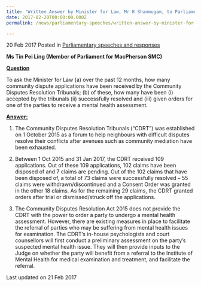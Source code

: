 ```yaml
---
title: 'Written Answer by Minister for Law, Mr K Shanmugam, to Parliamentary Question on the Community Disputes Resolution Tribunals'
date: 2017-02-20T00:00:00.000Z
permalink: /news/parliamentary-speeches/written-answer-by-minister-for-law--mr-k-shanmugam--to-parliamen3/

---
```



20 Feb 2017 Posted in [Parliamentary speeches and responses](/news/parliamentary-speeches)

**Ms Tin Pei Ling (Member of Parliament for MacPherson SMC)**

**<u>Question</u>**

To ask the Minister for Law (a) over the past 12 months, how many community dispute applications have been received by the Community Disputes Resolution Tribunals; (b) of these, how many have been (i) accepted by the tribunals (ii) successfully resolved and (iii) given orders for one of the parties to receive a mental health assessment.

**<u>Answer:</u>**


1. The Community Disputes Resolution Tribunals (“CDRT”) was established on 1 October 2015 as a forum to help neighbours with difficult disputes resolve their conflicts after avenues such as community mediation have been exhausted.


2. Between 1 Oct 2015 and 31 Jan 2017, the CDRT received 109 applications. Out of these 109 applications, 102 claims have been disposed of and 7 claims are pending. Out of the 102 claims that have been disposed of, a total of 73 claims were successfully resolved – 55 claims were withdrawn/discontinued and a Consent Order was granted in the other 18 claims. As for the remaining 29 claims, the CDRT granted orders after trial or dismissed/struck off the applications.


3. The Community Disputes Resolution Act 2015 does not provide the CDRT with the power to order a party to undergo a mental health assessment.  However, there are existing measures in place to facilitate the referral of parties who may be suffering from mental health issues for examination. The CDRT’s in-house psychologists and court counsellors will first conduct a preliminary assessment on the party’s suspected mental health issue. They will then provide inputs to the Judge on whether the party will benefit from a referral to the Institute of Mental Health for medical examination and treatment, and facilitate the referral.


<p class="right-side-updated">Last updated on 21 Feb 2017</p>



